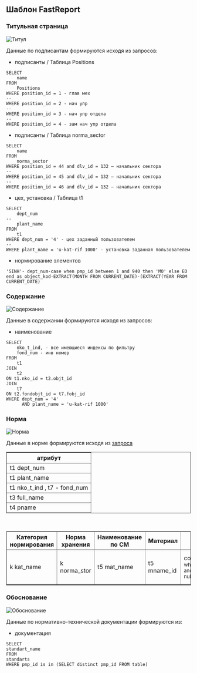 ## Шаблон FastReport
### Титульная страница
![Титул]()

Данные по подписантам формируются исходя из запросов:
- подписанты / Таблица Positions
```
SELECT
    name
FROM
    Positions
WHERE position_id = 1 - глав мех
--
WHERE position_id = 2 - нач упр
--
WHERE position_id = 3 - нач упр отдела
--
WHERE position_id = 4 - зам нач упр отдела
```
- подписанты / Таблица norma_sector
```
SELECT
    name
FROM
    norma_sector
WHERE position_id = 44 and dlv_id = 132 – начальник сектора
--
WHERE position_id = 45 and dlv_id = 132 – начальник сектора
--
WHERE position_id = 46 and dlv_id = 132 – начальник сектора
```
- цех, установка / Таблица t1
```
SELECT
    dept_num
--    
    plant_name
FROM
    t1
WHERE dept_num = '4' - цех заданный пользователем
--
WHERE plant_name = 'u-kat-rif 1000' - установка заданная пользователем
```
- нормирование элементов
```
'SINH'- dept_num-case when pmp_id between 1 and 940 then 'MO' else EO end as object_kod-EXTRACT(MONTH FROM CURRENT_DATE)-(EXTRACT(YEAR FROM CURRENT_DATE)
```
### Содержание
![Содержание]()

Данные в содержании формируются исходя из запросов:
- наименование
```
SELECT
    nko_t_ind, - все имеющиеся индексы по фильтру
    fond_num - инв номер
FROM
    t1
JOIN
    t2
ON t1.nko_id = t2.objt_id
JOIN
    t7
ON t2.fondobjt_id = t7.fobj_id
WHERE dept_num = '4'
      AND plant_name = 'u-kat-rif 1000'
```
### Норма
![Норма]()

Данные в норме формируются исходя из [запроса]()
<!-- Таблица 1 -->
<table border="1" cellpadding="5" cellspacing="0">
    <thead>
        <tr>
            <th>атрибут</th>
        </tr>
    </thead>
    <tbody>
        <tr>
            <td>t1 dept_num</td>
        </tr>
        <tr>
            <td>t1 plant_name</td>
        </tr>
         <tr>
            <td>t1 nko_t_ind , t7 - fond_num</td>
        </tr>
        <tr>
            <td>t3 full_name</td>
        </tr>
        <tr>
            <td>t4 pname</td>
        </tr>
    </tbody>
</table>

<br>

<!-- Таблица 2 -->
<table border="1" cellpadding="5" cellspacing="0">
    <thead>
        <tr>
            <th>Категория нормирования</th>
            <th>Норма хранения</th>
            <th>Наименование по СМ</th>
            <th>Материал</th>
            <th>Всего единиц</th>
            <th>Величина нормы</th>
        </tr>
    </thead>
    <tbody>
        <tr>
            <td>k kat_name</td>
            <td>k norma_stor</td>
            <td>t5 mat_name</td>
            <td>t5 mname_id</td>
            <td>count(pmp_id) <br><small>where dlv_id = 2 and kat_id is not null</small></td>
            <td>calc_id / sum(pmp_id) <br><small>where dlv_id = 2 and kat_id is not null</small></td>
        </tr>
    </tbody>
</table>

### Обоснование
![Обоснование]()

Данные по нормативно-технической документации формируются из:
- документация
```
SELECT
standart_name
FROM
standarts
WHERE pmp_id is in (SELECT distinct pmp_id FROM table)
```